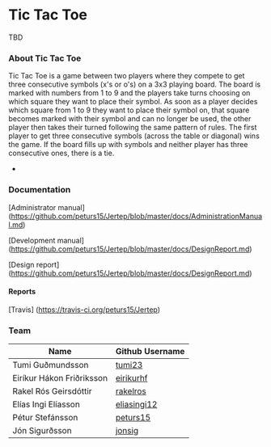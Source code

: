 # Tic Tac Toe

TBD

### About Tic Tac Toe

Tic Tac Toe is a game between two players where they compete to get three consecutive symbols (x's or o's) on a 3x3 playing board. The board is marked with numbers from 1 to 9 and the players take turns choosing on which square they want to place their symbol. As soon as a player decides which square from 1 to 9 they want to place their symbol on, that square becomes marked with their symbol and can no longer be used, the other player then takes their turned following the same pattern of rules. The first player to get three consecutive symbols (across the table or diagonal) wins the game. If the board fills up with symbols and neither player has three consecutive ones, there is a tie.

-
### Documentation
[Administrator manual] (https://github.com/peturs15/Jertep/blob/master/docs/AdministrationManual.md)

[Development manual] (https://github.com/peturs15/Jertep/blob/master/docs/DesignReport.md)

[Design report] (https://github.com/peturs15/Jertep/blob/master/docs/DesignReport.md)

#### Reports

[Travis] (https://travis-ci.org/peturs15/Jertep)

### Team

| Name               | Github Username                         |
|------------------------|-----------------------------------|
|Tumi Guðmundsson |[tumi23](https://github.com/tumi23) |
|Eiríkur Hákon Friðriksson|[eirikurhf](https://github.com/eirikurhf)||
|Rakel Rós Geirsdóttir|[rakelros](https://github.com/peturs15)||
|Elías Ingi Elíasson|[eliasingi12](https://github.com/eliasingi12)||
|Pétur Stefánsson|[peturs15](https://github.com/peturs15)||
|Jón Sigurðsson|[jonsig](https://github.com/jonsig)||
